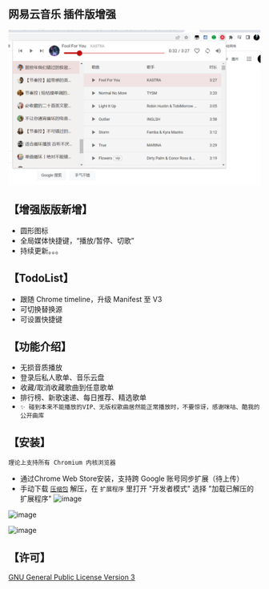 ## 网易云音乐 插件版增强

![preview](preview.png)

## 【增强版版新增】

*   圆形图标
*   全局媒体快捷键，“播放/暂停、切歌”
*   持续更新。。。

## 【TodoList】

*   跟随 Chrome timeline，升级 Manifest 至 V3
*   可切换替换源
*   可设置快捷键

## 【功能介绍】

*   无损音质播放
*   登录后私人歌单、音乐云盘
*   收藏/取消收藏歌曲到任意歌单
*   排行榜、新歌速递、每日推荐、精选歌单
*    `✨ 碰到本来不能播放的VIP、无版权歌曲居然能正常播放时，不要惊讶，感谢咪咕、酷我的公开曲库`

## 【安装】
    理论上支持所有 Chromium 内核浏览器
*   通过Chrome Web Store安装，支持跨 Google 账号同步扩展（待上传）
*   手动下载 [` 压缩包 `](https://github.com/Resurrection2981/netease-music-crx-plus/releases) 解压，在 `扩展程序` 里打开 "开发者模式" 选择 "加载已解压的扩展程序"
![image](https://user-images.githubusercontent.com/45873933/169927521-e36b8c7b-34fe-4499-830d-fdef2208a004.png)

![image](https://user-images.githubusercontent.com/45873933/169930308-4aa2bce8-f755-4dcd-a696-4178bb315961.png)

![image](https://user-images.githubusercontent.com/45873933/169927424-5abbceaa-6302-46a7-9a3c-f18575b52b0c.png)


## 【许可】

[GNU General Public License Version 3](https://www.gnu.org/licenses/gpl.html)
